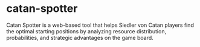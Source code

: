# catan-spotter
Catan Spotter is a web-based tool that helps Siedler von Catan players find the optimal starting positions by analyzing resource distribution, probabilities, and strategic advantages on the game board.
